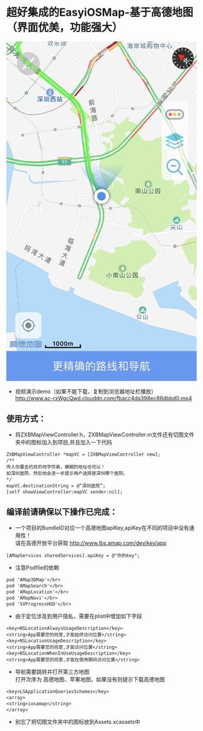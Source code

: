 # 超好集成的EasyiOSMap-基于高德地图（界面优美，功能强大）
![Alt text](https://github.com/renjingkai/EasyiOSMap/blob/master/screenshot.jpg)
- 视频演示demo（如果不能下载，复制到浏览器地址栏播放）</br>
http://www.ac-rxWgcQwd.clouddn.com/fbacc4da398ec86dbbd0.mp4
## 使用方式：
- 将ZXBMapViewController.h，ZXBMapViewController.m文件还有切图文件夹中的图标加入到项目,并且加入一下代码
```
ZXBMapViewController *mapVC = [ZXBMapViewController new];
/**
传入你要去的目的地字符串，模糊的地址也可以！
如深圳医院，然后他会进一步提示用户选择是深圳哪个医院。
*/
mapVC.destinationString = @“深圳医院”;
[self showViewController:mapVC sender:nil];
```
## 编译前请确保以下操作已完成：
- 一个项目的BundleID对应一个高德地图apiKey,apiKey在不同的项目中没有通用性！</br>
请在高德开放平台获取 http://www.lbs.amap.com/dev/key/app</br>
```
[AMapServices sharedServices].apiKey = @"你的key";
```
- 注意Podfile的依赖</br>
```
pod 'AMap3DMap'</br>
pod 'AMapSearch'</br>
pod 'AMapLocation'</br>
pod 'AMapNavi'</br>
pod 'SVProgressHUD'</br>
```
- 由于定位涉及到用户隐私，需要在plist中增加如下字段</br>
```
<key>NSLocationAlwaysUsageDescription</key>
<string>App需要您的同意,才能始终访问位置</string>
<key>NSLocationUsageDescription</key>
<string>App需要您的同意,才能访问位置</string>
<key>NSLocationWhenInUseUsageDescription</key>
<string>App需要您的同意,才能在使用期间访问位置</string>
```
- 导航需要跳转并打开第三方地图</br>
打开次序为 高德地图、苹果地图，如果没有则提示下载高德地图
```
<key>LSApplicationQueriesSchemes</key>
<array>
<string>iosamap</string>
</array>
```
- 别忘了把切图文件夹中的图标放到Assets.xcassets中
